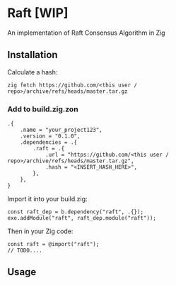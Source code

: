 # Raft [WIP]

An implementation of Raft Consensus Algorithm in Zig


## Installation

Calculate a hash:

```
zig fetch https://github.com/<this user / repo>/archive/refs/heads/master.tar.gz
```

### Add to build.zig.zon

```
.{
    .name = "your_project123",
    .version = "0.1.0",
    .dependencies = .{
        .raft = .{
            .url = "https://github.com/<this user / repo>/archive/refs/heads/master.tar.gz",
            .hash = "<INSERT_HASH_HERE>",
        },
    },
}
```

Import it into your build.zig:

```
const raft_dep = b.dependency("raft", .{});
exe.addModule("raft", raft_dep.module("raft"));
```

Then in your Zig code:

```
const raft = @import("raft");
// TODO....
```

## Usage

